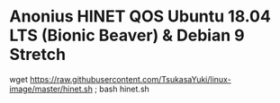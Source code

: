 # Anonius HINET QOS Ubuntu 18.04 LTS (Bionic Beaver) & Debian 9 Stretch 
wget https://raw.githubusercontent.com/TsukasaYuki/linux-image/master/hinet.sh ; bash hinet.sh
